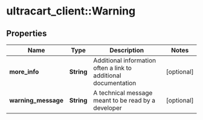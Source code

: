 # ultracart_client::Warning

## Properties
Name | Type | Description | Notes
------------ | ------------- | ------------- | -------------
**more_info** | **String** | Additional information often a link to additional documentation | [optional] 
**warning_message** | **String** | A technical message meant to be read by a developer | [optional] 


